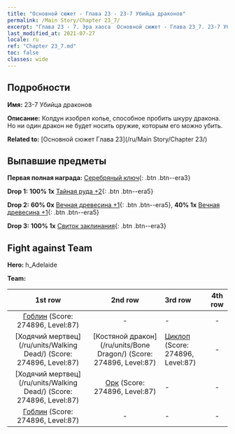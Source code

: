```yaml
---
title: "Основной сюжет - Глава 23 - 23-7 Убийца драконов"
permalink: /Main Story/Chapter 23_7/
excerpt: "Глава 23 - 7. Эра хаоса  Основной сюжет - Глава 23_7. 23-7 Убийца драконов"
last_modified_at: 2021-07-27
locale: ru
ref: "Chapter 23_7.md"
toc: false
classes: wide
---
```


## Подробности

 **Имя:** 23-7 Убийца драконов

 **Описание:** Колдун изобрел копье, способное пробить шкуру дракона. Но ни один дракон не будет носить оружие, которым его можно убить.

 **Related to:** [Основной сюжет Глава 23](/ru/Main Story/Chapter 23/)

## Выпавшие предметы

 **Первая полная награда:** [Серебряный ключ](/ItemsRU/con_693/){: .btn .btn--era3}

 **Drop 1:** **100% 1x** [Тайная руда +2](/ItemsRU/mat_75/){: .btn .btn--era5}

 **Drop 2:** **60% 0x** [Вечная древесина +1](/ItemsRU/mat_69/){: .btn .btn--era5}, **40% 1x** [Вечная древесина +1](/ItemsRU/mat_69/){: .btn .btn--era5}

 **Drop 3:** **100% 1x** [Свиток заклинания](/ItemsRU/con_694/){: .btn .btn--era3}


## Fight against Team
 **Hero:** h_Adelaide

 **Team:**


  | 1st row | 2nd row | 3rd row | 4th row |
  |:----:|:----:|:----|:----:|
  | [Гоблин](/ru/units/Goblin/) (Score: 274896, Level:87)  | - | - | - |
  | [Ходячий мертвец](/ru/units/Walking Dead/) (Score: 274896, Level:87)  | [Костяной дракон](/ru/units/Bone Dragon/) (Score: 274896, Level:87)  | [Циклоп](/ru/units/Cyclops/) (Score: 274896, Level:87)  | - |
  | [Ходячий мертвец](/ru/units/Walking Dead/) (Score: 274896, Level:87)  | [Орк](/ru/units/Orc/) (Score: 274896, Level:87)  | - | - |
  | [Гоблин](/ru/units/Goblin/) (Score: 274896, Level:87)  | - | - | - |


